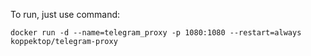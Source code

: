 To run, just use command:

```docker run -d --name=telegram_proxy -p 1080:1080 --restart=always koppektop/telegram-proxy```
